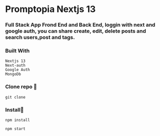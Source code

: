 # Promptopia Nextjs 13

### Full Stack App Frond End and Back End, loggin with next and google auth, you can share create, edit, delete posts and search users,post and tags.
### 
### Built With

```
Nextjs 13
Next-auth
Google Auth
MongoDb

```

### Clone repo 🔧

```
git clone 
```
### Install🔧

```
npm install
```

```
npm start

```

